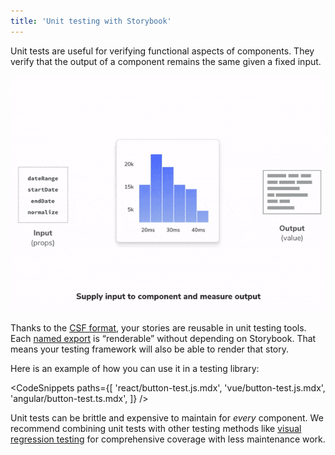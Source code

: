 ```yaml
---
title: 'Unit testing with Storybook'
---
```


Unit tests are useful for verifying functional aspects of components. They verify that the output of a component remains the same given a fixed input.

![Unit testing with a component](./component-unit-testing.gif)

Thanks to the [CSF format](../api/csf), your stories are reusable in unit testing tools. Each [named export](https://developer.mozilla.org/en-US/docs/Web/JavaScript/Reference/Statements/export) is “renderable” without depending on Storybook. That means your testing framework will also be able to render that story.

Here is an example of how you can use it in a testing library:

<!-- prettier-ignore-start -->

<CodeSnippets
  paths={[
    'react/button-test.js.mdx',
    'vue/button-test.js.mdx',
    'angular/button-test.ts.mdx',
  ]}
/>

<!-- prettier-ignore-end -->

Unit tests can be brittle and expensive to maintain for _every_ component. We recommend combining unit tests with other testing methods like [visual regression testing](./visual-testing.md) for comprehensive coverage with less maintenance work.
